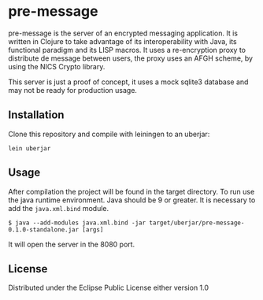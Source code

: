 # pre-message

pre-message is the server of an encrypted messaging application. It is written in Clojure to take advantage of its interoperability with Java, its functional paradigm and its LISP macros. It uses a re-encryption proxy to distribute de message between users, the proxy uses an AFGH scheme, by using the NICS Crypto library.

This server is just a proof of concept, it uses a mock sqlite3 database and may not be ready for production usage.

## Installation

Clone this repository and compile with leiningen to an uberjar:

```
lein uberjar
```

## Usage

After compilation the project will be found in the target directory. To run use the java runtime environment. Java should be 9 or greater. It is necessary to add the `java.xml.bind` module.

    $ java --add-modules java.xml.bind -jar target/uberjar/pre-message-0.1.0-standalone.jar [args]

It will open the server in the 8080 port.

## License

Distributed under the Eclipse Public License either version 1.0

